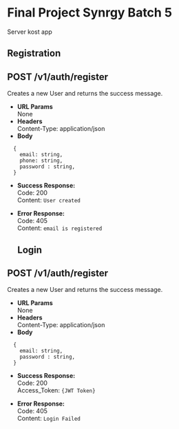 # Final Project Synrgy Batch 5

Server kost app

## Registration

**POST /v1/auth/register**
----
  Creates a new User and returns the success message.
* **URL Params**  
  None
* **Headers**  
  Content-Type: application/json  
* **Body**  
```
  {
    email: string,
    phone: string,
    password : string,
  }
```
* **Success Response:**  
  Code: 200  
  Content:  `User created`  

* **Error Response:**  
  Code: 405  
  Content:  `email is registered` 
  
  ## Login

**POST /v1/auth/register**
----
  Creates a new User and returns the success message.
* **URL Params**  
  None
* **Headers**  
  Content-Type: application/json  
* **Body**  
```
  {
    email: string,
    password : string,
  }
```
* **Success Response:**  
  Code: 200  
  Access_Token:  `{JWT Token}`  

* **Error Response:**  
  Code: 405  
  Content:  `Login Failed` 
